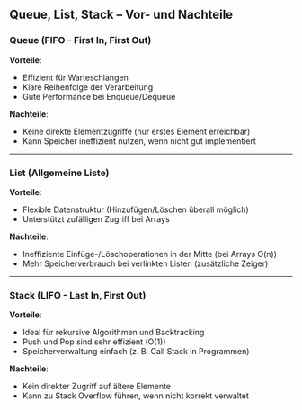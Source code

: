 ## Queue, List, Stack – Vor- und Nachteile

### **Queue (FIFO - First In, First Out)**
**Vorteile**:  
- Effizient für Warteschlangen
- Klare Reihenfolge der Verarbeitung  
- Gute Performance bei Enqueue/Dequeue

**Nachteile**:  
- Keine direkte Elementzugriffe (nur erstes Element erreichbar)  
- Kann Speicher ineffizient nutzen, wenn nicht gut implementiert  

---

### **List (Allgemeine Liste)**
**Vorteile**:  
- Flexible Datenstruktur (Hinzufügen/Löschen überall möglich)  
- Unterstützt zufälligen Zugriff bei Arrays  

**Nachteile**:  
- Ineffiziente Einfüge-/Löschoperationen in der Mitte (bei Arrays O(n))  
- Mehr Speicherverbrauch bei verlinkten Listen (zusätzliche Zeiger)  

---

### **Stack (LIFO - Last In, First Out)**
**Vorteile**:  
- Ideal für rekursive Algorithmen und Backtracking  
- Push und Pop sind sehr effizient (O(1))  
- Speicherverwaltung einfach (z. B. Call Stack in Programmen)  

**Nachteile**:  
- Kein direkter Zugriff auf ältere Elemente  
- Kann zu Stack Overflow führen, wenn nicht korrekt verwaltet  
